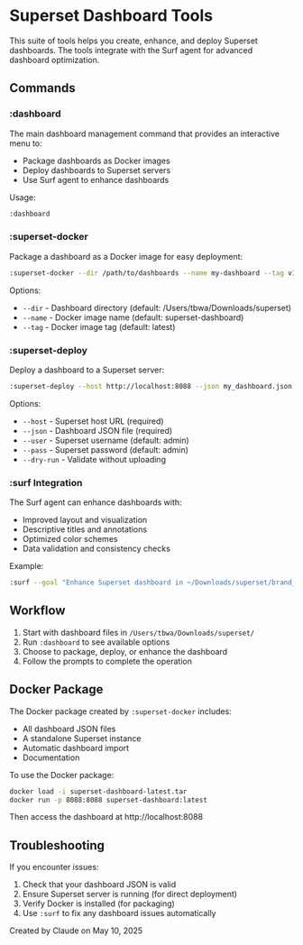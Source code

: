 # Superset Dashboard Tools

This suite of tools helps you create, enhance, and deploy Superset dashboards. The tools integrate with the Surf agent for advanced dashboard optimization.

## Commands

### :dashboard

The main dashboard management command that provides an interactive menu to:
- Package dashboards as Docker images
- Deploy dashboards to Superset servers
- Use Surf agent to enhance dashboards

Usage:
```bash
:dashboard
```

### :superset-docker

Package a dashboard as a Docker image for easy deployment:

```bash
:superset-docker --dir /path/to/dashboards --name my-dashboard --tag v1.0
```

Options:
- `--dir` - Dashboard directory (default: /Users/tbwa/Downloads/superset)
- `--name` - Docker image name (default: superset-dashboard)
- `--tag` - Docker image tag (default: latest)

### :superset-deploy

Deploy a dashboard to a Superset server:

```bash
:superset-deploy --host http://localhost:8088 --json my_dashboard.json --user admin --pass admin
```

Options:
- `--host` - Superset host URL (required)
- `--json` - Dashboard JSON file (required)
- `--user` - Superset username (default: admin)
- `--pass` - Superset password (default: admin)
- `--dry-run` - Validate without uploading

### :surf Integration

The Surf agent can enhance dashboards with:
- Improved layout and visualization
- Descriptive titles and annotations
- Optimized color schemes
- Data validation and consistency checks

Example:
```bash
:surf --goal "Enhance Superset dashboard in ~/Downloads/superset/brand_analytics_dashboard.json" --backend claude
```

## Workflow

1. Start with dashboard files in `/Users/tbwa/Downloads/superset/`
2. Run `:dashboard` to see available options
3. Choose to package, deploy, or enhance the dashboard
4. Follow the prompts to complete the operation

## Docker Package

The Docker package created by `:superset-docker` includes:
- All dashboard JSON files
- A standalone Superset instance
- Automatic dashboard import
- Documentation

To use the Docker package:
```bash
docker load -i superset-dashboard-latest.tar
docker run -p 8088:8088 superset-dashboard:latest
```

Then access the dashboard at http://localhost:8088

## Troubleshooting

If you encounter issues:
1. Check that your dashboard JSON is valid
2. Ensure Superset server is running (for direct deployment)
3. Verify Docker is installed (for packaging)
4. Use `:surf` to fix any dashboard issues automatically

Created by Claude on May 10, 2025